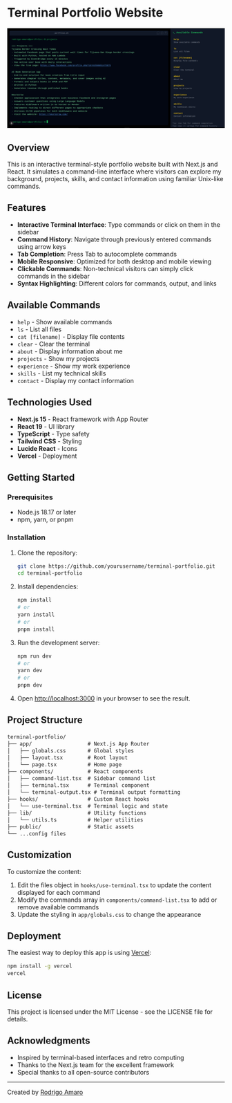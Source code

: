 # Terminal Portfolio Website

![Terminal Portfolio Screenshot](./public/images/terminal-screenshot.png)

## Overview

This is an interactive terminal-style portfolio website built with Next.js and React. It simulates a command-line interface where visitors can explore my background, projects, skills, and contact information using familiar Unix-like commands.

## Features

- **Interactive Terminal Interface**: Type commands or click on them in the sidebar
- **Command History**: Navigate through previously entered commands using arrow keys
- **Tab Completion**: Press Tab to autocomplete commands
- **Mobile Responsive**: Optimized for both desktop and mobile viewing
- **Clickable Commands**: Non-technical visitors can simply click commands in the sidebar
- **Syntax Highlighting**: Different colors for commands, output, and links

## Available Commands

- `help` - Show available commands
- `ls` - List all files
- `cat [filename]` - Display file contents
- `clear` - Clear the terminal
- `about` - Display information about me
- `projects` - Show my projects
- `experience` - Show my work experience
- `skills` - List my technical skills
- `contact` - Display my contact information

## Technologies Used

- **Next.js 15** - React framework with App Router
- **React 19** - UI library
- **TypeScript** - Type safety
- **Tailwind CSS** - Styling
- **Lucide React** - Icons
- **Vercel** - Deployment

## Getting Started

### Prerequisites

- Node.js 18.17 or later
- npm, yarn, or pnpm

### Installation

1. Clone the repository:
   ```bash
   git clone https://github.com/yourusername/terminal-portfolio.git
   cd terminal-portfolio
   ```

2. Install dependencies:
   ```bash
   npm install
   # or
   yarn install
   # or
   pnpm install
   ```

3. Run the development server:
   ```bash
   npm run dev
   # or
   yarn dev
   # or
   pnpm dev
   ```

4. Open [http://localhost:3000](http://localhost:3000) in your browser to see the result.

## Project Structure

```
terminal-portfolio/
├── app/                  # Next.js App Router
│   ├── globals.css       # Global styles
│   ├── layout.tsx        # Root layout
│   └── page.tsx          # Home page
├── components/           # React components
│   ├── command-list.tsx  # Sidebar command list
│   ├── terminal.tsx      # Terminal component
│   └── terminal-output.tsx # Terminal output formatting
├── hooks/                # Custom React hooks
│   └── use-terminal.tsx  # Terminal logic and state
├── lib/                  # Utility functions
│   └── utils.ts          # Helper utilities
├── public/               # Static assets
└── ...config files
```

## Customization

To customize the content:

1. Edit the files object in `hooks/use-terminal.tsx` to update the content displayed for each command
2. Modify the commands array in `components/command-list.tsx` to add or remove available commands
3. Update the styling in `app/globals.css` to change the appearance

## Deployment

The easiest way to deploy this app is using [Vercel](https://vercel.com):

```bash
npm install -g vercel
vercel
```

## License

This project is licensed under the MIT License - see the LICENSE file for details.

## Acknowledgments

- Inspired by terminal-based interfaces and retro computing
- Thanks to the Next.js team for the excellent framework
- Special thanks to all open-source contributors

---

Created by [Rodrigo Amaro](https://github.com/Rodriamarog)
